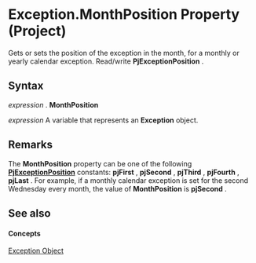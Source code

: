 
# Exception.MonthPosition Property (Project)

Gets or sets the position of the exception in the month, for a monthly or yearly calendar exception. Read/write  **PjExceptionPosition** .


## Syntax

 _expression_ . **MonthPosition**

 _expression_ A variable that represents an **Exception** object.


## Remarks

The  **MonthPosition** property can be one of the following **[PjExceptionPosition](08e2393a-53dc-13e4-f1ca-c6b507a1434c.md)** constants: **pjFirst** , **pjSecond** , **pjThird** , **pjFourth** , **pjLast** . For example, if a monthly calendar exception is set for the second Wednesday every month, the value of **MonthPosition** is **pjSecond** .


## See also


#### Concepts


[Exception Object](105372cd-2e8b-0fd0-f565-0a75c907a40a.md)
